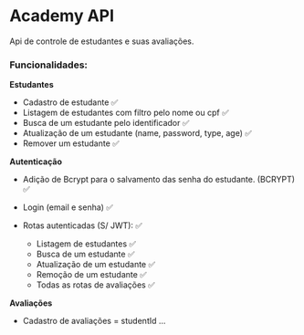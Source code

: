 # Academy API

Api de controle de estudantes e suas avaliações.

### Funcionalidades:

**Estudantes**

- Cadastro de estudante ✅
- Listagem de estudantes com filtro pelo nome ou cpf ✅
- Busca de um estudante pelo identificador ✅
- Atualização de um estudante (name, password, type, age) ✅
- Remover um estudante ✅

**Autenticação**

- Adição de Bcrypt para o salvamento das senha do estudante. (BCRYPT) ✅

- Login (email e senha) ✅
- Rotas autenticadas (S/ JWT): ✅
  - Listagem de estudantes ✅
  - Busca de um estudante ✅
  - Atualização de um estudante ✅
  - Remoção de um estudante ✅
  - Todas as rotas de avaliações ✅

**Avaliações**

- Cadastro de avaliações = studentId
  ...
